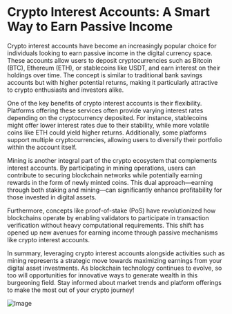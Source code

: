 # Crypto Interest Accounts: A Smart Way to Earn Passive Income

Crypto interest accounts have become an increasingly popular choice for individuals looking to earn passive income in the digital currency space. These accounts allow users to deposit cryptocurrencies such as Bitcoin (BTC), Ethereum (ETH), or stablecoins like USDT, and earn interest on their holdings over time. The concept is similar to traditional bank savings accounts but with higher potential returns, making it particularly attractive to crypto enthusiasts and investors alike.

One of the key benefits of crypto interest accounts is their flexibility. Platforms offering these services often provide varying interest rates depending on the cryptocurrency deposited. For instance, stablecoins might offer lower interest rates due to their stability, while more volatile coins like ETH could yield higher returns. Additionally, some platforms support multiple cryptocurrencies, allowing users to diversify their portfolio within the account itself.

Mining is another integral part of the crypto ecosystem that complements interest accounts. By participating in mining operations, users can contribute to securing blockchain networks while potentially earning rewards in the form of newly minted coins. This dual approach—earning through both staking and mining—can significantly enhance profitability for those invested in digital assets.

Furthermore, concepts like proof-of-stake (PoS) have revolutionized how blockchains operate by enabling validators to participate in transaction verification without heavy computational requirements. This shift has opened up new avenues for earning income through passive mechanisms like crypto interest accounts.

In summary, leveraging crypto interest accounts alongside activities such as mining represents a strategic move towards maximizing earnings from your digital asset investments. As blockchain technology continues to evolve, so too will opportunities for innovative ways to generate wealth in this burgeoning field. Stay informed about market trends and platform offerings to make the most out of your crypto journey! 

![Image](https://github.com/user-attachments/assets/590b50a7-4459-4e76-8a31-559aed223621)